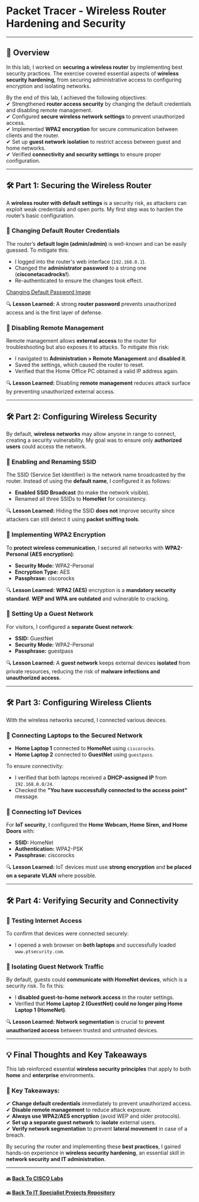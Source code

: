 # Packet Tracer - Wireless Router Hardening and Security

---
## 📌 Overview  
In this lab, I worked on **securing a wireless router** by implementing best security practices. The exercise covered essential aspects of **wireless security hardening**, from securing administrative access to configuring encryption and isolating networks.  

By the end of this lab, I achieved the following objectives:  
✔ Strengthened **router access security** by changing the default credentials and disabling remote management.  
✔ Configured **secure wireless network settings** to prevent unauthorized access.  
✔ Implemented **WPA2 encryption** for secure communication between clients and the router.  
✔ Set up **guest network isolation** to restrict access between guest and home networks.  
✔ Verified **connectivity and security settings** to ensure proper configuration.  

---

## 🛠 Part 1: Securing the Wireless Router  
A **wireless router with default settings** is a security risk, as attackers can exploit weak credentials and open ports. My first step was to harden the router’s basic configuration.  

### 🔹 Changing Default Router Credentials  
The router’s **default login (admin/admin)** is well-known and can be easily guessed. To mitigate this:  
- I logged into the router's web interface (`192.168.0.1`).  
- Changed the **administrator password** to a strong one (**cisconetacadrocks!**).  
- Re-authenticated to ensure the changes took effect.  

<a href="https://github.com/proxymc/it-specialist-projects/blob/main/CISCO/Packet-Tracer/Images/Wireless_Router_Hardening_And_Security/Changing%20Default%20Password%20.png?raw=true" target="_blank">Changing Default Password Image</a>

🔍 **Lesson Learned:** A strong **router password** prevents unauthorized access and is the first layer of defense.  

### 🔹 Disabling Remote Management  
Remote management allows **external access** to the router for troubleshooting but also exposes it to attacks. To mitigate this risk:  
- I navigated to **Administration > Remote Management** and **disabled it**.  
- Saved the settings, which caused the router to reset.  
- Verified that the Home Office PC obtained a valid IP address again.  

🔍 **Lesson Learned:** Disabling **remote management** reduces attack surface by preventing unauthorized external access.  

---

## 🛠 Part 2: Configuring Wireless Security  
By default, **wireless networks** may allow anyone in range to connect, creating a security vulnerability. My goal was to ensure only **authorized users** could access the network.  

### 🔹 Enabling and Renaming SSID  
The SSID (Service Set Identifier) is the network name broadcasted by the router. Instead of using the **default name**, I configured it as follows:  
- **Enabled SSID Broadcast** (to make the network visible).  
- Renamed all three SSIDs to **HomeNet** for consistency.  

🔍 **Lesson Learned:** Hiding the SSID **does not** improve security since attackers can still detect it using **packet sniffing tools**.  

### 🔹 Implementing WPA2 Encryption  
To **protect wireless communication**, I secured all networks with **WPA2-Personal (AES encryption)**:  
- **Security Mode:** WPA2-Personal  
- **Encryption Type:** AES  
- **Passphrase:** ciscorocks  

🔍 **Lesson Learned:** **WPA2 (AES)** encryption is a **mandatory security standard**. **WEP and WPA are outdated** and vulnerable to cracking.  

### 🔹 Setting Up a Guest Network  
For visitors, I configured a **separate Guest network**:  
- **SSID:** GuestNet  
- **Security Mode:** WPA2-Personal  
- **Passphrase:** guestpass  

🔍 **Lesson Learned:** A **guest network** keeps external devices **isolated** from private resources, reducing the risk of **malware infections and unauthorized access**.  

---

## 🛠 Part 3: Configuring Wireless Clients  
With the wireless networks secured, I connected various devices.  

### 🔹 Connecting Laptops to the Secured Network  
- **Home Laptop 1** connected to **HomeNet** using `ciscorocks`.  
- **Home Laptop 2** connected to **GuestNet** using `guestpass`.  

To ensure connectivity:  
- I verified that both laptops received a **DHCP-assigned IP** from `192.168.0.0/24`.  
- Checked the **"You have successfully connected to the access point"** message.  

### 🔹 Connecting IoT Devices  
For **IoT security**, I configured the **Home Webcam, Home Siren, and Home Doors** with:  
- **SSID:** HomeNet  
- **Authentication:** WPA2-PSK  
- **Passphrase:** ciscorocks  

🔍 **Lesson Learned:** IoT devices must use **strong encryption** and **be placed on a separate VLAN** where possible.  

---

## 🛠 Part 4: Verifying Security and Connectivity  
### 🔹 Testing Internet Access  
To confirm that devices were connected securely:  
- I opened a web browser on **both laptops** and successfully loaded `www.ptsecurity.com`.  

### 🔹 Isolating Guest Network Traffic  
By default, guests could **communicate with HomeNet devices**, which is a security risk. To fix this:  
- I **disabled guest-to-home network access** in the router settings.  
- Verified that **Home Laptop 2 (GuestNet) could no longer ping Home Laptop 1 (HomeNet)**.  

🔍 **Lesson Learned:** **Network segmentation** is crucial to **prevent unauthorized access** between trusted and untrusted devices.  

---

## 💡 Final Thoughts and Key Takeaways  
This lab reinforced essential **wireless security principles** that apply to both **home** and **enterprise** environments.  

### 🔑 Key Takeaways:  
✔ **Change default credentials** immediately to prevent unauthorized access.  
✔ **Disable remote management** to reduce attack exposure.  
✔ **Always use WPA2/AES encryption** (avoid WEP and older protocols).  
✔ **Set up a separate guest network** to **isolate** external users.  
✔ **Verify network segmentation** to prevent **lateral movement** in case of a breach.  

By securing the router and implementing these **best practices**, I gained hands-on experience in **wireless security hardening**, an essential skill in **network security and IT administration**.  

---
#### 🔙 [Back To CISCO Labs](/CISCO/Packet-Tracer/)
#### 🔙 [Back To IT Specialist Projects Repository](https://github.com/proxymc/it-specialist-projects)  





